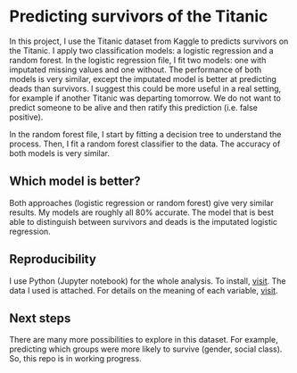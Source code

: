 # Predicting survivors of the Titanic

In this project, I use the Titanic dataset from Kaggle to predicts survivors on the Titanic. I apply two classification models: a logistic regression and a random forest. In the logistic regression file, I fit two models: one with imputated missing values and one without. The performance of both models is very similar, except the imputated model is better at predicting deads than survivors. I suggest this could be more useful in a real setting, for example if another Titanic was departing tomorrow. We do not want to predict someone to be alive and then ratify this prediction (i.e. false positive).

In the random forest file, I start by fitting a decision tree to understand the process. Then, I fit a random forest classifier to the data. The accuracy of both models is very similar.

## Which model is better?

Both approaches (logistic regression or random forest) give very similar results. My models are roughly all 80% accurate. The model that is best able to distinguish between survivors and deads is the imputated logistic regression.

## Reproducibility

I use Python (Jupyter notebook) for the whole analysis. To install, <a href="https://jupyter.readthedocs.io/en/latest/install.html">visit</a>.
The data I used is attached. For details on the meaning of each variable, <a href="https://www.kaggle.com/c/titanic/data">visit</a>.

## Next steps

There are many more possibilities to explore in this dataset. For example, predicting which groups were more likely to survive (gender, social class). So, this repo is in working progress.
